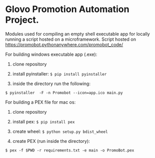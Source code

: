 # Glovo Promotion Automation Project.

Modules used for compiling an empty shell executable app for locally running a script hosted on a microframework.
Script hosted on https://promobot.pythonanywhere.com/promobot_code/

For building windows executable app (.exe):

1. clone repository

2. install pyinstaller: ```$ pip install pyinstaller```

3. inside the directory run the following:
```
$ pyinstaller  -F -n Promobot --icon=app.ico main.py
```

For building a PEX file for mac os:

 1. clone repository
 
 2. install pex: ```$ pip install pex```
 
 3. create wheel: ```$ python setup.py bdist_wheel```
 
 4. create PEX (run inside the directory): 
 
 ```
 $ pex -f $PWD -r requirements.txt -e main -o PromoBot.pex
 ```



 
 

